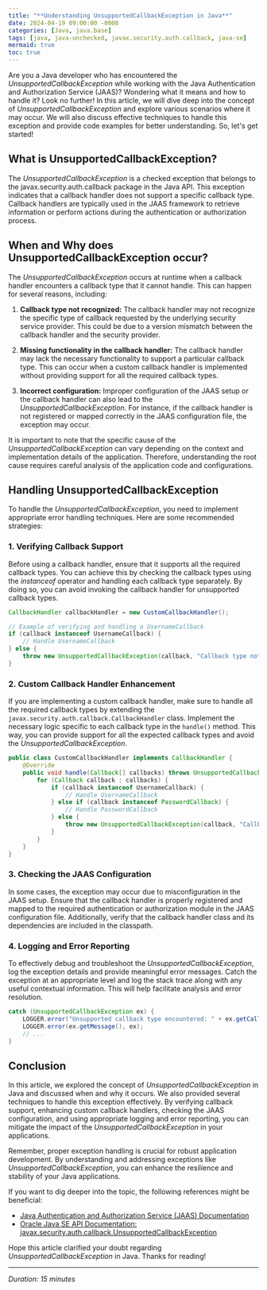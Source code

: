 ```yaml
---
title: "**Understanding UnsupportedCallbackException in Java**"
date: 2024-04-19 09:00:00 -0000
categories: [Java, java.base]
tags: [java, java-unchecked, javax.security.auth.callback, java-se]
mermaid: true
toc: true
---
```



Are you a Java developer who has encountered the *UnsupportedCallbackException* while working with the Java Authentication and Authorization Service (JAAS)? Wondering what it means and how to handle it? Look no further! In this article, we will dive deep into the concept of *UnsupportedCallbackException* and explore various scenarios where it may occur. We will also discuss effective techniques to handle this exception and provide code examples for better understanding. So, let's get started!

## What is UnsupportedCallbackException?

The *UnsupportedCallbackException* is a checked exception that belongs to the javax.security.auth.callback package in the Java API. This exception indicates that a callback handler does not support a specific callback type. Callback handlers are typically used in the JAAS framework to retrieve information or perform actions during the authentication or authorization process.

## When and Why does UnsupportedCallbackException occur?

The *UnsupportedCallbackException* occurs at runtime when a callback handler encounters a callback type that it cannot handle. This can happen for several reasons, including:

1. **Callback type not recognized:** The callback handler may not recognize the specific type of callback requested by the underlying security service provider. This could be due to a version mismatch between the callback handler and the security provider.

2. **Missing functionality in the callback handler:** The callback handler may lack the necessary functionality to support a particular callback type. This can occur when a custom callback handler is implemented without providing support for all the required callback types.

3. **Incorrect configuration:** Improper configuration of the JAAS setup or the callback handler can also lead to the *UnsupportedCallbackException*. For instance, if the callback handler is not registered or mapped correctly in the JAAS configuration file, the exception may occur.

It is important to note that the specific cause of the *UnsupportedCallbackException* can vary depending on the context and implementation details of the application. Therefore, understanding the root cause requires careful analysis of the application code and configurations.

## Handling UnsupportedCallbackException

To handle the *UnsupportedCallbackException*, you need to implement appropriate error handling techniques. Here are some recommended strategies:

### 1. Verifying Callback Support

Before using a callback handler, ensure that it supports all the required callback types. You can achieve this by checking the callback types using the *instanceof* operator and handling each callback type separately. By doing so, you can avoid invoking the callback handler for unsupported callback types.

```java
CallbackHandler callbackHandler = new CustomCallbackHandler();

// Example of verifying and handling a UsernameCallback
if (callback instanceof UsernameCallback) {
    // Handle UsernameCallback
} else {
    throw new UnsupportedCallbackException(callback, "Callback type not supported");
}
```

### 2. Custom Callback Handler Enhancement

If you are implementing a custom callback handler, make sure to handle all the required callback types by extending the `javax.security.auth.callback.CallbackHandler` class. Implement the necessary logic specific to each callback type in the `handle()` method. This way, you can provide support for all the expected callback types and avoid the *UnsupportedCallbackException*.

```java
public class CustomCallbackHandler implements CallbackHandler {
    @Override
    public void handle(Callback[] callbacks) throws UnsupportedCallbackException {
        for (Callback callback : callbacks) {
            if (callback instanceof UsernameCallback) {
                // Handle UsernameCallback
            } else if (callback instanceof PasswordCallback) {
                // Handle PasswordCallback
            } else {
                throw new UnsupportedCallbackException(callback, "Callback type not supported");
            }
        }
    }
}
```

### 3. Checking the JAAS Configuration

In some cases, the exception may occur due to misconfiguration in the JAAS setup. Ensure that the callback handler is properly registered and mapped to the required authentication or authorization module in the JAAS configuration file. Additionally, verify that the callback handler class and its dependencies are included in the classpath.

### 4. Logging and Error Reporting

To effectively debug and troubleshoot the *UnsupportedCallbackException*, log the exception details and provide meaningful error messages. Catch the exception at an appropriate level and log the stack trace along with any useful contextual information. This will help facilitate analysis and error resolution.

```java
catch (UnsupportedCallbackException ex) {
    LOGGER.error("Unsupported callback type encountered: " + ex.getCallback().getClass().getName());
    LOGGER.error(ex.getMessage(), ex);
    // ...
}
```

## Conclusion

In this article, we explored the concept of *UnsupportedCallbackException* in Java and discussed when and why it occurs. We also provided several techniques to handle this exception effectively. By verifying callback support, enhancing custom callback handlers, checking the JAAS configuration, and using appropriate logging and error reporting, you can mitigate the impact of the *UnsupportedCallbackException* in your applications.

Remember, proper exception handling is crucial for robust application development. By understanding and addressing exceptions like *UnsupportedCallbackException*, you can enhance the resilience and stability of your Java applications.

If you want to dig deeper into the topic, the following references might be beneficial:

- [Java Authentication and Authorization Service (JAAS) Documentation](https://docs.oracle.com/en/java/javase/17/security/java-authentication-and-authorization-service-jaas-overview.html)
- [Oracle Java SE API Documentation: javax.security.auth.callback.UnsupportedCallbackException](https://docs.oracle.com/en/java/javase/17/docs/api/java.security.jgjavax/security/auth/callback/UnsupportedCallbackException.html)

Hope this article clarified your doubt regarding *UnsupportedCallbackException* in Java. Thanks for reading!

---

*Duration: 15 minutes*